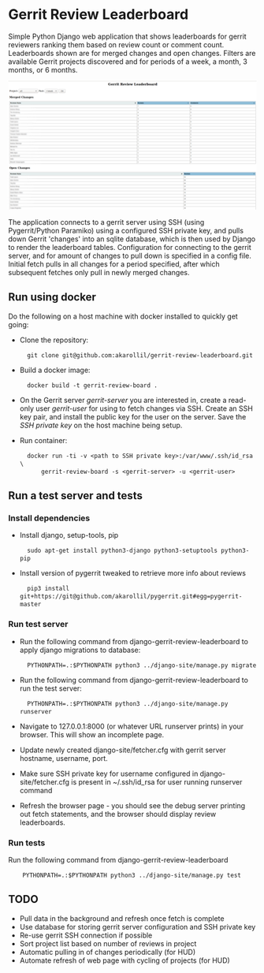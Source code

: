 # Gerrit Review Leaderboard

Simple Python Django web application that shows leaderboards for gerrit
reviewers ranking them based on review count or comment count. Leaderboards
shown are for merged changes and open changes. Filters are available Gerrit
projects discovered and for periods of a week, a month, 3 months, or 6 months.

![alt text](./screenshot.png "Screenshot")

The application connects to a gerrit server using SSH (using Pygerrit/Python
Paramiko) using a configured SSH private key, and pulls down Gerrit 'changes'
into an sqlite database, which is then used by Django to render the leaderboard
tables. Configuration for connecting to the gerrit server, and for amount of
changes to pull down is specified in a config file. Initial fetch pulls in all
changes for a period specified, after which subsequent fetches only pull in
newly merged changes.

## Run using docker

Do the following on a host machine with docker installed to quickly get going:

* Clone the repository:

        git clone git@github.com:akarollil/gerrit-review-leaderboard.git

* Build a docker image:

        docker build -t gerrit-review-board .

* On the Gerrit server *gerrit-server* you are interested in, create a
  read-only user *gerrit-user* for using to fetch changes via SSH. Create an
  SSH key pair, and install the public key for the user on the server. Save the
  *SSH private key* on the host machine being setup.
* Run container:

        docker run -ti -v <path to SSH private key>:/var/www/.ssh/id_rsa \
            gerrit-review-board -s <gerrit-server> -u <gerrit-user>

## Run a test server and tests

### Install dependencies

* Install django, setup-tools, pip

        sudo apt-get install python3-django python3-setuptools python3-pip

* Install version of pygerrit tweaked to retrieve more info about reviews

        pip3 install git+https://git@github.com/akarollil/pygerrit.git#egg=pygerrit-master

### Run test server

* Run the following command from django-gerrit-review-leaderboard to apply
   django migrations to database:

        PYTHONPATH=.:$PYTHONPATH python3 ../django-site/manage.py migrate
* Run the following command from django-gerrit-review-leaderboard to run the
   test server:

        PYTHONPATH=.:$PYTHONPATH python3 ../django-site/manage.py runserver
* Navigate to 127.0.0.1:8000 (or whatever URL runserver prints) in your browser. 
   This will show an incomplete page.
* Update newly created django-site/fetcher.cfg with gerrit server hostname,
   username, port.
* Make sure SSH private key for username configured in django-site/fetcher.cfg
   is present in ~/.ssh/id_rsa for user running runserver command
* Refresh the browser page - you should see the debug server printing out fetch
   statements, and the browser should display review leaderboards.

### Run tests

Run the following command from django-gerrit-review-leaderboard

        PYTHONPATH=.:$PYTHONPATH python3 ../django-site/manage.py test


## TODO

* Pull data in the background and refresh once fetch is complete
* Use database for storing gerrit server configuration and SSH private key
* Re-use gerrit SSH connection if possible
* Sort project list based on number of reviews in project
* Automatic pulling in of changes periodically (for HUD)
* Automate refresh of web page with cycling of projects (for HUD)
